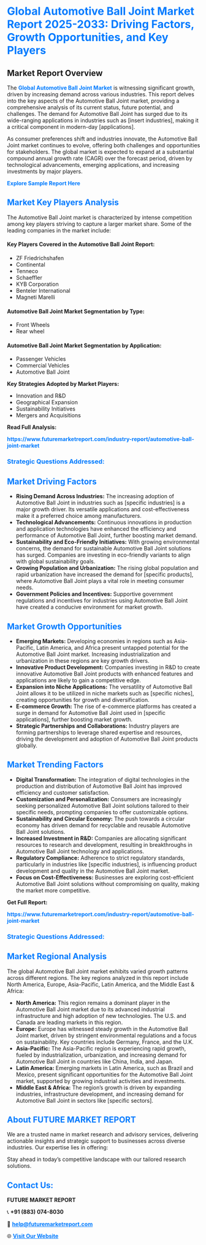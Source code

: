 <h1 style="color: #007BFF;">Global Automotive Ball Joint Market Report 2025-2033: Driving Factors, Growth Opportunities, and Key Players</h1>

<section id="overview">
<h2>Market Report Overview</h2>
<p>The <a href="https://www.futuremarketreport.com/industry-report/automotive-ball-joint-market" style="color: #007BFF; text-decoration: none;"><strong>Global Automotive Ball Joint Market</strong></a> is witnessing significant growth, driven by increasing demand across various industries. This report delves into the key aspects of the Automotive Ball Joint market, providing a comprehensive analysis of its current status, future potential, and challenges. The demand for Automotive Ball Joint has surged due to its wide-ranging applications in industries such as [insert industries], making it a critical component in modern-day [applications].</p>
<p>As consumer preferences shift and industries innovate, the Automotive Ball Joint market continues to evolve, offering both challenges and opportunities for stakeholders. The global market is expected to expand at a substantial compound annual growth rate (CAGR) over the forecast period, driven by technological advancements, emerging applications, and increasing investments by major players.</p>
</section>

<section id="overview">
<p><a href="https://www.futuremarketreport.com/request-sample/reportId=126287" style="color: #007BFF; text-decoration: none;"><strong>Explore Sample Report Here</strong></a></p>
</section>

<section id="key-players">
<h2 style="color: #007BFF;">Market Key Players Analysis</h2>
<p>The Automotive Ball Joint market is characterized by intense competition among key players striving to capture a larger market share. Some of the leading companies in the market include:</p>
<h4>Key Players Covered in the Automotive Ball Joint Report:</h4>
<ul><li>ZF Friedrichshafen</li><li>Continental</li><li>Tenneco</li><li>Schaeffler</li><li>KYB Corporation</li><li>Benteler International</li><li>Magneti Marelli</li></ul>
<h4>Automotive Ball Joint Market Segmentation by Type:</h4>
<ul><li>Front Wheels</li><li>Rear wheel</li></ul>

<h4>Automotive Ball Joint Market Segmentation by Application:</h4>
<ul><li>Passenger Vehicles</li><li>Commercial Vehicles</li><li>Automotive Ball Joint</li></ul>
<p><strong>Key Strategies Adopted by Market Players:</strong></p>
<ul>
<li>Innovation and R&D</li>
<li>Geographical Expansion</li>
<li>Sustainability Initiatives</li>
<li>Mergers and Acquisitions</li>
</ul>
</section>

<section>
<p><strong>Read Full Analysis: </strong></p><a href="https://www.futuremarketreport.com/industry-report/automotive-ball-joint-market" style="color: #007BFF; text-decoration: none;"><strong>https://www.futuremarketreport.com/industry-report/automotive-ball-joint-market</strong></a>
<h3 style="color: #007BFF;">Strategic Questions Addressed:</h3>
</section>

<section id="driving-factors">
<h2 style="color: #007BFF;">Market Driving Factors</h2>
<ul>
<li><strong>Rising Demand Across Industries:</strong> The increasing adoption of Automotive Ball Joint in industries such as [specific industries] is a major growth driver. Its versatile applications and cost-effectiveness make it a preferred choice among manufacturers.</li>
<li><strong>Technological Advancements:</strong> Continuous innovations in production and application technologies have enhanced the efficiency and performance of Automotive Ball Joint, further boosting market demand.</li>
<li><strong>Sustainability and Eco-Friendly Initiatives:</strong> With growing environmental concerns, the demand for sustainable Automotive Ball Joint solutions has surged. Companies are investing in eco-friendly variants to align with global sustainability goals.</li>
<li><strong>Growing Population and Urbanization:</strong> The rising global population and rapid urbanization have increased the demand for [specific products], where Automotive Ball Joint plays a vital role in meeting consumer needs.</li>
<li><strong>Government Policies and Incentives:</strong> Supportive government regulations and incentives for industries using Automotive Ball Joint have created a conducive environment for market growth.</li>
</ul>
</section>

<section id="growth-opportunities">
<h2 style="color: #007BFF;">Market Growth Opportunities</h2>
<ul>
<li><strong>Emerging Markets:</strong> Developing economies in regions such as Asia-Pacific, Latin America, and Africa present untapped potential for the Automotive Ball Joint market. Increasing industrialization and urbanization in these regions are key growth drivers.</li>
<li><strong>Innovative Product Development:</strong> Companies investing in R&D to create innovative Automotive Ball Joint products with enhanced features and applications are likely to gain a competitive edge.</li>
<li><strong>Expansion into Niche Applications:</strong> The versatility of Automotive Ball Joint allows it to be utilized in niche markets such as [specific niches], creating opportunities for growth and diversification.</li>
<li><strong>E-commerce Growth:</strong> The rise of e-commerce platforms has created a surge in demand for Automotive Ball Joint used in [specific applications], further boosting market growth.</li>
<li><strong>Strategic Partnerships and Collaborations:</strong> Industry players are forming partnerships to leverage shared expertise and resources, driving the development and adoption of Automotive Ball Joint products globally.</li>
</ul>
</section>

<section id="trending-factors">
<h2 style="color: #007BFF;">Market Trending Factors</h2>
<ul>
<li><strong>Digital Transformation:</strong> The integration of digital technologies in the production and distribution of Automotive Ball Joint has improved efficiency and customer satisfaction.</li>
<li><strong>Customization and Personalization:</strong> Consumers are increasingly seeking personalized Automotive Ball Joint solutions tailored to their specific needs, prompting companies to offer customizable options.</li>
<li><strong>Sustainability and Circular Economy:</strong> The push towards a circular economy has driven demand for recyclable and reusable Automotive Ball Joint solutions.</li>
<li><strong>Increased Investment in R&D:</strong> Companies are allocating significant resources to research and development, resulting in breakthroughs in Automotive Ball Joint technology and applications.</li>
<li><strong>Regulatory Compliance:</strong> Adherence to strict regulatory standards, particularly in industries like [specific industries], is influencing product development and quality in the Automotive Ball Joint market.</li>
<li><strong>Focus on Cost-Effectiveness:</strong> Businesses are exploring cost-efficient Automotive Ball Joint solutions without compromising on quality, making the market more competitive.</li>
</ul>
</section>

<section>
<p><strong>Get Full Report: </strong></p><a href="https://www.futuremarketreport.com/industry-report/automotive-ball-joint-market" style="color: #007BFF; text-decoration: none;"><strong>https://www.futuremarketreport.com/industry-report/automotive-ball-joint-market</strong></a>
<h3 style="color: #007BFF;">Strategic Questions Addressed:</h3>
</section>


<section id="regional-analysis">
<h2 style="color: #007BFF;">Market Regional Analysis</h2>
<p>The global Automotive Ball Joint market exhibits varied growth patterns across different regions. The key regions analyzed in this report include North America, Europe, Asia-Pacific, Latin America, and the Middle East & Africa:</p>
<ul>
<li><strong>North America:</strong> This region remains a dominant player in the Automotive Ball Joint market due to its advanced industrial infrastructure and high adoption of new technologies. The U.S. and Canada are leading markets in this region.</li>
<li><strong>Europe:</strong> Europe has witnessed steady growth in the Automotive Ball Joint market, driven by stringent environmental regulations and a focus on sustainability. Key countries include Germany, France, and the U.K.</li>
<li><strong>Asia-Pacific:</strong> The Asia-Pacific region is experiencing rapid growth, fueled by industrialization, urbanization, and increasing demand for Automotive Ball Joint in countries like China, India, and Japan.</li>
<li><strong>Latin America:</strong> Emerging markets in Latin America, such as Brazil and Mexico, present significant opportunities for the Automotive Ball Joint market, supported by growing industrial activities and investments.</li>
<li><strong>Middle East & Africa:</strong> The region’s growth is driven by expanding industries, infrastructure development, and increasing demand for Automotive Ball Joint in sectors like [specific sectors].</li>
</ul>
</section>

<footer>
<h2 style="color: #007BFF;">About FUTURE MARKET REPORT</h2>
<p>We are a trusted name in market research and advisory services, delivering actionable insights and strategic support to businesses across diverse industries. Our expertise lies in offering:</p>

<p>Stay ahead in today’s competitive landscape with our tailored research solutions.</p>

<h2 style="color: #007BFF;">Contact Us:</h2>
<p><strong>FUTURE MARKET REPORT</strong></p>
<p>📞 <strong>+91 (883) 074-8030</strong></p>
<p>📧 <strong><a href="mailto:help@futuremarketreport.com" style="color: #007BFF;">help@futuremarketreport.com</a></strong></p>
<p>🌐 <strong><a href="https://www.futuremarketreport.com/" style="color: #007BFF;">Visit Our Website</a></strong></p>
</footer>